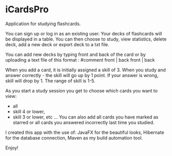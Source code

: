 # iCardsPro

Application for studying flashcards.

You can sign up or log in as an existing user.
Your decks of flashcards will be displayed in a table.
You can then choose to study, view statistics, delete deck, add a new deck
or export deck to a txt file.

You can add new decks by typing front and back of the card or by uploading a text file
of this format :
	#comment
	front | back
	front | back
	
When you add a card, it is initially assigned a skill of 3. When you study and answer
correctly - the skill will go up by 1 point. If your answer is wrong, skill will drop by 1.
The range of skill is 1-5.

As you start a study session you get to choose which cards you want to view:
- all
- skill 4 or lower,
- skill 3 or lower,
etc ...
You can also add all cards you have marked as starred
or all cards you answered incorrectly last time you studied.

I created this app with the use of:
JavaFX for the beautiful looks,
Hibernate for the database connection,
Maven as my build automation tool.

Enjoy!
